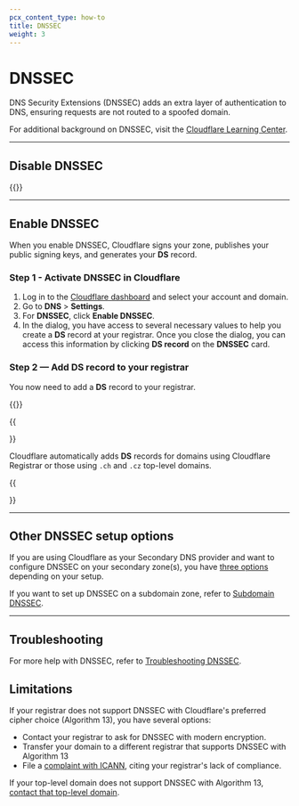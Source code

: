 ```yaml
---
pcx_content_type: how-to
title: DNSSEC
weight: 3
---
```


# DNSSEC

DNS Security Extensions (DNSSEC) adds an extra layer of authentication to DNS, ensuring requests are not routed to a spoofed domain.

For additional background on DNSSEC, visit the [Cloudflare Learning Center](https://www.cloudflare.com/learning/dns/dns-security/).

---

## Disable DNSSEC

{{<render file="_disable_dnssec.md">}}

---

## Enable DNSSEC

When you enable DNSSEC, Cloudflare signs your zone, publishes your public signing keys, and generates your **DS** record.

### Step 1 - Activate DNSSEC in Cloudflare

1.  Log in to the [Cloudflare dashboard](https://dash.cloudflare.com) and select your account and domain.
2.  Go to **DNS** > **Settings**.
3.  For **DNSSEC**, click **Enable DNSSEC**.
4.  In the dialog, you have access to several necessary values to help you create a **DS** record at your registrar. Once you close the dialog, you can access this information by clicking **DS record** on the **DNSSEC** card.

### Step 2 — Add DS record to your registrar

You now need to add a **DS** record to your registrar.

{{<render file="_dnssec-providers.md">}}

{{<Aside type="note" header="Note:">}}

Cloudflare automatically adds **DS** records for domains using Cloudflare Registrar or those using `.ch` and `.cz` top-level domains.

{{</Aside>}}

---

## Other DNSSEC setup options

If you are using Cloudflare as your Secondary DNS provider and want to configure DNSSEC on your secondary zone(s), you have [three options](/dns/zone-setups/zone-transfers/cloudflare-as-secondary/setup/#dnssec) depending on your setup.

If you want to set up DNSSEC on a subdomain zone, refer to [Subdomain DNSSEC](/dns/zone-setups/subdomain-setup/dnssec/).

---

## Troubleshooting

For more help with DNSSEC, refer to [Troubleshooting DNSSEC](https://support.cloudflare.com/hc/articles/360021111972).

## Limitations

If your registrar does not support DNSSEC with Cloudflare's preferred cipher choice (Algorithm 13), you have several options:

- Contact your registrar to ask for DNSSEC with modern encryption.
- Transfer your domain to a different registrar that supports DNSSEC with Algorithm 13
- File a [complaint with ICANN](https://forms.icann.org/en/resources/compliance/complaints/registrars/standards-complaint-form), citing your registrar's lack of compliance.

If your top-level domain does not support DNSSEC with Algorithm 13, [contact that top-level domain](https://www.iana.org/domains/root/db).
